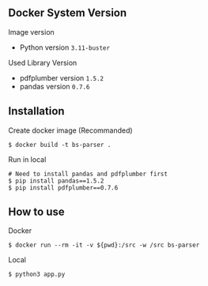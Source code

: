## Docker System Version

Image version

-   Python version `3.11-buster`

Used Library Version

-   pdfplumber version `1.5.2`
-   pandas version `0.7.6`


## Installation

Create docker image (Recommanded)
```console
$ docker build -t bs-parser .
```

Run in local

```console
# Need to install pandas and pdfplumber first
$ pip install pandas==1.5.2
$ pip install pdfplumber==0.7.6
```

## How to use

Docker
```console
$ docker run --rm -it -v ${pwd}:/src -w /src bs-parser 
```

Local
```console
$ python3 app.py
```


